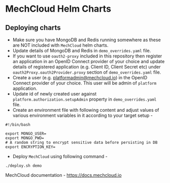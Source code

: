 # MechCloud Helm Charts

## Deploying charts
* Make sure you have MongoDB and Redis running somewhere as these are NOT included with `MechCloud` helm charts.
* Update details of MongoDB and Redis in `demo_overrides.yaml` file.
* If you want to use `oauth2-proxy` included in this repository then register an application in an OpenID Connect provider of your choice and update details of registered application (e.g. Client ID, Client Secret etc) under `oauth2Proxy.oauth2Provider.proxy` section of `demo_overrides.yaml` file.
* Create a user (e.g. platformadmin@mechcloud.io) in the OpenID Connect provider of your choice. This user will be admin of `platform` application.
* Update id of newly created user against `platform.authorization.setupAdmin` property in `demo_overrides.yaml` file.
* Create an environment file with following content and adjust values of various environment variables in it according to your target setup -
```
#!/bin/bash

export MONGO_USER=
export MONGO_PWD=
# A random string to encrypt sensitive data before persisting in DB
export ENCRYPTION_KEY=
```
* Deploy `MechCloud` using following command -
```
./deploy.sh demo
```

MechCloud documentation - https://docs.mechcloud.io


